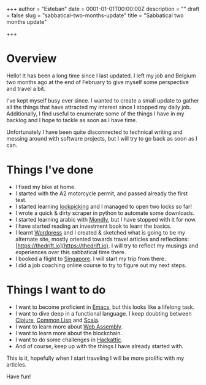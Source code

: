 +++
author = "Esteban"
date = 0001-01-01T00:00:00Z
description = ""
draft = false
slug = "sabbatical-two-months-update"
title = "Sabbatical two months update"

+++


# Overview

Hello! It has been a long time since I last updated. I left my job and Belgium two months ago at the end of February to give myself some perspective and travel a bit.

I've kept myself busy ever since. I wanted to create a small update to gather all the things that have attracted my interest since I stopped my daily job. Additionally, I find useful to enumerate some of the things I have in my backlog and I hope to tackle as soon as I have time.

Unfortunately I have been quite disconnected to technical writing and messing around with software projects, but I will try to go back as soon as I can.

# Things I've done

* I fixed my bike at home.
* I started with the A2 motorcycle permit, and passed already the first test.
* I started learning [lockpicking](https://en.wikipedia.org/wiki/Lock_picking) and I managed to open two locks so far!
* I wrote a quick & dirty scraper in python to automate some downloads.
* I started learning arabic with [Mondly](https://app.mondly.com/home), but I have stopped with it for now.
* I have started reading an investment book to learn the basics.
* I learnt [Wordpress](https://wordpress.org/) and I created & sketched what is going to be my alternate site, mostly oriented towards travel articles and reflections: [https://thedrift.io](https://thedrift.io). I will try to reflect my musings and experiences over this sabbatical time there.
* I booked a flight to [Singapore](https://en.wikipedia.org/wiki/Singapore). I will start my trip from there.
* I did a job coaching online course to try to figure out my next steps.


# Things I want to do

* I want to become proficient in [Emacs](https://www.gnu.org/software/emacs/), but this looks like a lifelong task.
* I want to dive deep in a functional language. I keep doubting between [Clojure](https://clojure.org/), [Common Lisp](https://common-lisp.net/) and [Scala](https://www.scala-lang.org/).
* I want to learn more about [Web Assembly](http://webassembly.org/).
* I want to learn more about the blockchain.
* I want to do some challenges in [Hackattic](https://hackattic.com/challenges).
* And of course, keep up with the things I have already started with.


This is it, hopefully when I start traveling I will be more prolific with my articles.


Have fun!

